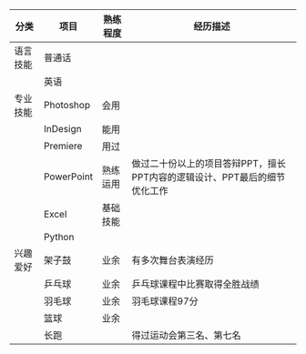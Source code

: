 | 分类     | 项目       | 熟练程度 | 经历描述                                                     |
| -------- | ---------- | -------- | ------------------------------------------------------------ |
| 语言技能 | 普通话     |          |                                                              |
|          | 英语       |          |                                                              |
| 专业技能 | Photoshop  | 会用     |                                                              |
|          | InDesign   | 能用     |                                                              |
|          | Premiere   | 用过     |                                                              |
|          | PowerPoint | 熟练运用 | 做过二十份以上的项目答辩PPT，擅长PPT内容的逻辑设计、PPT最后的细节优化工作 |
|          | Excel      | 基础技能 |                                                              |
|          | Python     |          |                                                              |
| 兴趣爱好 | 架子鼓     | 业余     | 有多次舞台表演经历                                           |
|          | 乒乓球     | 业余     | 乒乓球课程中比赛取得全胜战绩                                 |
|          | 羽毛球     | 业余     | 羽毛球课程97分                                               |
|          | 篮球       | 业余     |                                                              |
|          | 长跑       |          | 得过运动会第三名、第七名                                     |
